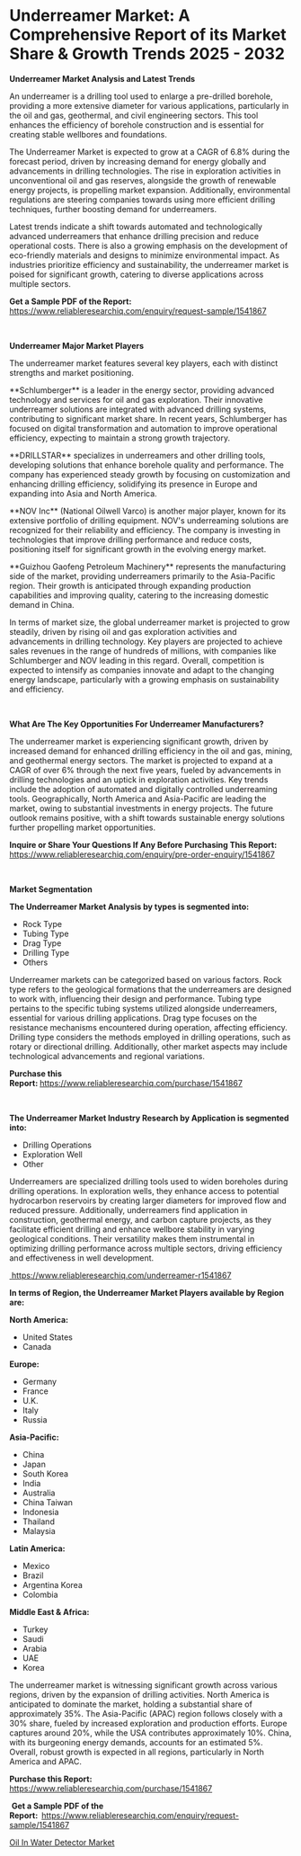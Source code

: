 <p><h1>Underreamer Market: A Comprehensive Report of its Market Share & Growth Trends 2025 - 2032</h1></p><p><strong>Underreamer Market Analysis and Latest Trends</strong></p>
<p><p>An underreamer is a drilling tool used to enlarge a pre-drilled borehole, providing a more extensive diameter for various applications, particularly in the oil and gas, geothermal, and civil engineering sectors. This tool enhances the efficiency of borehole construction and is essential for creating stable wellbores and foundations. </p><p>The Underreamer Market is expected to grow at a CAGR of 6.8% during the forecast period, driven by increasing demand for energy globally and advancements in drilling technologies. The rise in exploration activities in unconventional oil and gas reserves, alongside the growth of renewable energy projects, is propelling market expansion. Additionally, environmental regulations are steering companies towards using more efficient drilling techniques, further boosting demand for underreamers. </p><p>Latest trends indicate a shift towards automated and technologically advanced underreamers that enhance drilling precision and reduce operational costs. There is also a growing emphasis on the development of eco-friendly materials and designs to minimize environmental impact. As industries prioritize efficiency and sustainability, the underreamer market is poised for significant growth, catering to diverse applications across multiple sectors.</p></p>
<p><strong>Get a Sample PDF of the Report:&nbsp;</strong> <a href="https://www.reliableresearchiq.com/enquiry/request-sample/1541867?utm_campaign=2574&utm_medium=2&utm_source=Github&utm_content=ia&utm_term=20022025&utm_id=underreamer">https://www.reliableresearchiq.com/enquiry/request-sample/1541867</a></p>
<p>&nbsp;</p>
<p><strong>Underreamer Major Market Players</strong></p>
<p><p>The underreamer market features several key players, each with distinct strengths and market positioning. </p><p>**Schlumberger** is a leader in the energy sector, providing advanced technology and services for oil and gas exploration. Their innovative underreamer solutions are integrated with advanced drilling systems, contributing to significant market share. In recent years, Schlumberger has focused on digital transformation and automation to improve operational efficiency, expecting to maintain a strong growth trajectory.</p><p>**DRILLSTAR** specializes in underreamers and other drilling tools, developing solutions that enhance borehole quality and performance. The company has experienced steady growth by focusing on customization and enhancing drilling efficiency, solidifying its presence in Europe and expanding into Asia and North America.</p><p>**NOV Inc** (National Oilwell Varco) is another major player, known for its extensive portfolio of drilling equipment. NOV's underreaming solutions are recognized for their reliability and efficiency. The company is investing in technologies that improve drilling performance and reduce costs, positioning itself for significant growth in the evolving energy market.</p><p>**Guizhou Gaofeng Petroleum Machinery** represents the manufacturing side of the market, providing underreamers primarily to the Asia-Pacific region. Their growth is anticipated through expanding production capabilities and improving quality, catering to the increasing domestic demand in China.</p><p>In terms of market size, the global underreamer market is projected to grow steadily, driven by rising oil and gas exploration activities and advancements in drilling technology. Key players are projected to achieve sales revenues in the range of hundreds of millions, with companies like Schlumberger and NOV leading in this regard. Overall, competition is expected to intensify as companies innovate and adapt to the changing energy landscape, particularly with a growing emphasis on sustainability and efficiency.</p></p>
<p>&nbsp;</p>
<p><strong>What Are The Key Opportunities For Underreamer Manufacturers?</strong></p>
<p><p>The underreamer market is experiencing significant growth, driven by increased demand for enhanced drilling efficiency in the oil and gas, mining, and geothermal energy sectors. The market is projected to expand at a CAGR of over 6% through the next five years, fueled by advancements in drilling technologies and an uptick in exploration activities. Key trends include the adoption of automated and digitally controlled underreaming tools. Geographically, North America and Asia-Pacific are leading the market, owing to substantial investments in energy projects. The future outlook remains positive, with a shift towards sustainable energy solutions further propelling market opportunities.</p></p>
<p><strong>Inquire or Share Your Questions If Any Before Purchasing This Report:</strong> <a href="https://www.reliableresearchiq.com/enquiry/pre-order-enquiry/1541867?utm_campaign=2574&utm_medium=2&utm_source=Github&utm_content=ia&utm_term=20022025&utm_id=underreamer">https://www.reliableresearchiq.com/enquiry/pre-order-enquiry/1541867</a></p>
<p>&nbsp;</p>
<p><strong>Market Segmentation</strong></p>
<p><strong>The Underreamer Market Analysis by types is segmented into:</strong></p>
<p><ul><li>Rock Type</li><li>Tubing Type</li><li>Drag Type</li><li>Drilling Type</li><li>Others</li></ul></p>
<p><p>Underreamer markets can be categorized based on various factors. Rock type refers to the geological formations that the underreamers are designed to work with, influencing their design and performance. Tubing type pertains to the specific tubing systems utilized alongside underreamers, essential for various drilling applications. Drag type focuses on the resistance mechanisms encountered during operation, affecting efficiency. Drilling type considers the methods employed in drilling operations, such as rotary or directional drilling. Additionally, other market aspects may include technological advancements and regional variations.</p></p>
<p><strong>Purchase this Report:&nbsp;</strong><a href="https://www.reliableresearchiq.com/purchase/1541867?utm_campaign=2574&utm_medium=2&utm_source=Github&utm_content=ia&utm_term=20022025&utm_id=underreamer">https://www.reliableresearchiq.com/purchase/1541867</a></p>
<p>&nbsp;</p>
<p><strong>The Underreamer Market Industry Research by Application is segmented into:</strong></p>
<p><ul><li>Drilling Operations</li><li>Exploration Well</li><li>Other</li></ul></p>
<p><p>Underreamers are specialized drilling tools used to widen boreholes during drilling operations. In exploration wells, they enhance access to potential hydrocarbon reservoirs by creating larger diameters for improved flow and reduced pressure. Additionally, underreamers find application in construction, geothermal energy, and carbon capture projects, as they facilitate efficient drilling and enhance wellbore stability in varying geological conditions. Their versatility makes them instrumental in optimizing drilling performance across multiple sectors, driving efficiency and effectiveness in well development.</p></p>
<p><a href="https://www.reliableresearchiq.com/underreamer-r1541867?utm_campaign=2574&utm_medium=2&utm_source=Github&utm_content=ia&utm_term=20022025&utm_id=underreamer">&nbsp;https://www.reliableresearchiq.com/underreamer-r1541867</a></p>
<p><strong>In terms of Region, the Underreamer Market Players available by Region are:</strong></p>
<p>
    <p> <strong> North America: </strong>
        <ul>
            <li>United States</li>
            <li>Canada</li>
        </ul>
        </p> 
    <p> <strong> Europe: </strong>
        <ul>
            <li>Germany</li>
            <li>France</li>
            <li>U.K.</li>
            <li>Italy</li>
            <li>Russia</li>
        </ul>
        </p> 
    <p> <strong> Asia-Pacific: </strong>
        <ul>
            <li>China</li>
            <li>Japan</li>
            <li>South Korea</li>
            <li>India</li>
            <li>Australia</li>
            <li>China Taiwan</li>
            <li>Indonesia</li>
            <li>Thailand</li>
            <li>Malaysia</li>
        </ul>
        </p> 
    <p> <strong> Latin America: </strong>
        <ul>
            <li>Mexico</li>
            <li>Brazil</li>
            <li>Argentina Korea</li>
            <li>Colombia</li>
        </ul>
        </p> 
    <p> <strong> Middle East & Africa: </strong>
        <ul>
            <li>Turkey</li>
            <li>Saudi</li>
            <li>Arabia</li>
            <li>UAE</li>
            <li>Korea</li>
        </ul>
    </p>
    </p>
<p><p>The underreamer market is witnessing significant growth across various regions, driven by the expansion of drilling activities. North America is anticipated to dominate the market, holding a substantial share of approximately 35%. The Asia-Pacific (APAC) region follows closely with a 30% share, fueled by increased exploration and production efforts. Europe captures around 20%, while the USA contributes approximately 10%. China, with its burgeoning energy demands, accounts for an estimated 5%. Overall, robust growth is expected in all regions, particularly in North America and APAC.</p></p>
<p><strong>Purchase this Report: </strong><a href="https://www.reliableresearchiq.com/purchase/1541867?utm_campaign=2574&utm_medium=2&utm_source=Github&utm_content=ia&utm_term=20022025&utm_id=underreamer">https://www.reliableresearchiq.com/purchase/1541867</a></p>
<p>&nbsp;<strong>Get a Sample PDF of the Report:&nbsp;&nbsp;</strong><a href="https://www.reliableresearchiq.com/enquiry/request-sample/1541867?utm_campaign=2574&utm_medium=2&utm_source=Github&utm_content=ia&utm_term=20022025&utm_id=underreamer">https://www.reliableresearchiq.com/enquiry/request-sample/1541867</a></p>
<p><strong></strong></p>
<p><p><a href="https://github.com/ramraomeyie/Market-Research-Report-List-1/blob/main/oil-in-water-detector-market.md?utm_campaign=2574&utm_medium=2&utm_source=Github&utm_content=ia&utm_term=20022025&utm_id=underreamer">Oil In Water Detector Market</a></p></p>